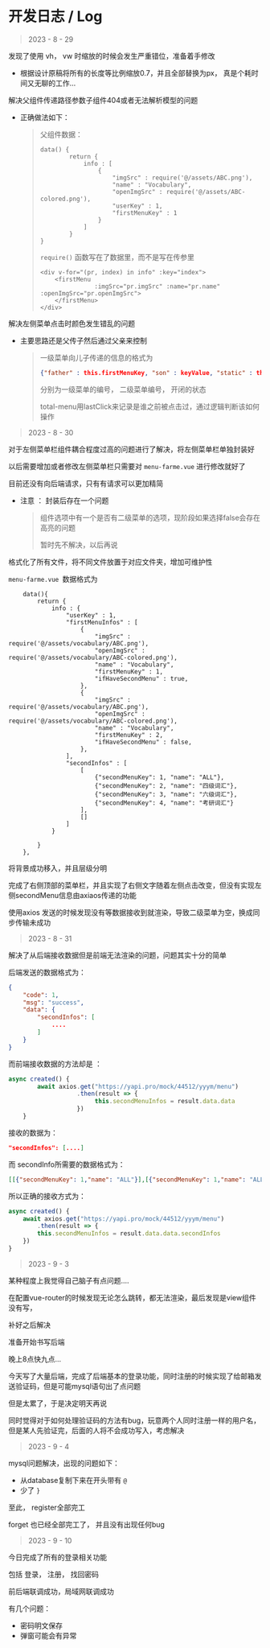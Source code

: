 # 开发日志 / Log





> 2023 - 8 - 29

发现了使用 vh， vw 时缩放的时候会发生严重错位，准备着手修改

* 根据设计原稿将所有的长度等比例缩放0.7，并且全部替换为px， 真是个耗时间又无聊的工作...



解决父组件传递路径参数子组件404或者无法解析模型的问题

* 正确做法如下：

  > 父组件数据：
  >
  > ```vue
  > data() {
  >         return {
  >             info : [
  >                 {
  >                     "imgSrc" : require('@/assets/ABC.png'),
  >                     "name" : "Vocabulary",
  >                     "openImgSrc" : require('@/assets/ABC-colored.png'),
  >                     "userKey" : 1,
  >                     "firstMenuKey" : 1
  >                 }
  >             ]
  >         }
  > }
  > ```
  >
  > `require()` 函数写在了数据里，而不是写在传参里
  >
  > ```vue
  > <div v-for="(pr, index) in info" :key="index">
  >     <firstMenu
  >                :imgSrc="pr.imgSrc" :name="pr.name" :openImgSrc="pr.openImgSrc">
  >     </firstMenu>
  > </div>
  > ```



解决左侧菜单点击时颜色发生错乱的问题

* 主要思路还是父传子然后通过父亲来控制

  > 一级菜单向儿子传递的信息的格式为 
  >
  > ```json
  > {"father" : this.firstMenuKey, "son" : keyValue, "static" : this.ifOpen}
  > ```
  >
  > 分别为一级菜单的编号， 二级菜单编号， 开闭的状态
  >
  > total-menu用lastClick来记录是谁之前被点击过，通过逻辑判断该如何操作





> 2023 - 8 - 30

对于左侧菜单栏组件耦合程度过高的问题进行了解决，将左侧菜单栏单独封装好

以后需要增加或者修改左侧菜单栏只需要对 `menu-farme.vue` 进行修改就好了

目前还没有向后端请求，只有有请求可以更加精简

* 注意 ： 封装后存在一个问题

  > 组件选项中有一个是否有二级菜单的选项，现阶段如果选择false会存在高亮的问题
  >
  > 暂时先不解决，以后再说

格式化了所有文件，将不同文件放置于对应文件夹，增加可维护性

`menu-farme.vue `数据格式为

```vue
    data(){
        return {
            info : {
                "userKey" : 1,
                "firstMenuInfos" : [
                    {
                        "imgSrc" : require('@/assets/vocabulary/ABC.png'),
                        "openImgSrc" : require('@/assets/vocabulary/ABC-colored.png'),
                        "name" : "Vocabulary",
                        "firstMenuKey" : 1,
                        "ifHaveSecondMenu" : true,
                    },
                    {
                        "imgSrc" : require('@/assets/vocabulary/ABC.png'),
                        "openImgSrc" : require('@/assets/vocabulary/ABC-colored.png'),
                        "name" : "Vocabulary",
                        "firstMenuKey" : 2,
                        "ifHaveSecondMenu" : false,
                    },
                ],
                "secondInfos" : [
                    [
                        {"secondMenuKey": 1, "name": "ALL"},
                        {"secondMenuKey": 2, "name": "四级词汇"},
                        {"secondMenuKey": 3, "name": "六级词汇"},
                        {"secondMenuKey": 4, "name": "考研词汇"}                   
                    ],
                    []
                ]
            }   
            
        }
    },
```



将背景成功移入，并且层级分明



完成了右侧顶部的菜单栏，并且实现了右侧文字随着左侧点击改变，但没有实现左侧secondMenu信息由axiaos传递的功能

使用axios 发送的时候发现没有等数据接收到就渲染，导致二级菜单为空，换成同步传输未成功





> 2023 - 8 - 31

解决了从后端接收数据但是前端无法渲染的问题，问题其实十分的简单

后端发送的数据格式为：

```json
{
    "code": 1,
    "msg": "success",
    "data": {
        "secondInfos": [
            ....
        ]
    }
}
```

而前端接收数据的方法却是 ：

```js
async created() {
        await axios.get("https://yapi.pro/mock/44512/yyym/menu")
                   .then(result => {
                        this.secondMenuInfos = result.data.data
                   })
    }
```

接收的数据为：

```json
"secondInfos": [....]
```

而 secondInfo所需要的数据格式为：

```json
[[{"secondMenuKey": 1,"name": "ALL"}],[{"secondMenuKey": 1,"name": "ALL"}]]
```

所以正确的接收方式为：

```js
async created() {
    await axios.get("https://yapi.pro/mock/44512/yyym/menu")
        .then(result => {
        this.secondMenuInfos = result.data.data.secondInfos
    })
}
```



> 2023 - 9 - 3

某种程度上我觉得自己脑子有点问题....

在配置vue-router的时候发现无论怎么跳转，都无法渲染，最后发现是view组件没有写，

补好之后解决

准备开始书写后端



晚上8点快九点...

今天写了大量后端，完成了后端基本的登录功能，同时注册的时候实现了给邮箱发送验证码，但是可能mysql语句出了点问题

但是太累了，于是决定明天再说

同时觉得对于如何处理验证码的方法有bug，玩意两个人同时注册一样的用户名，但是某人先验证完，后面的人将不会成功写入，考虑解决





> 2023 - 9 - 4

mysql问题解决，出现的问题如下：

* 从database复制下来在开头带有 `@` 
* 少了 `}`

至此， register全部完工



forget 也已经全部完工了， 并且没有出现任何bug





> 2023 - 9 - 10

今日完成了所有的登录相关功能

包括 登录， 注册， 找回密码 

前后端联调成功，局域网联调成功

有几个问题：

* 密码明文保存
* 弹窗可能会有异常
